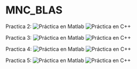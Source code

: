 # MNC_BLAS

Practica 2: ![Práctica en Matlab](p2.m)  ![Práctica en C++](https://github.com/Prashant-JT/MNC_BLAS/tree/master/p2)

Practica 3: ![Práctica en Matlab](p3.m)  ![Práctica en C++](https://github.com/Prashant-JT/MNC_BLAS/tree/master/p3)

Practica 4: ![Práctica en Matlab](p4.m)  ![Práctica en C++](https://github.com/Prashant-JT/MNC_BLAS/tree/master/p4)

Practica 5: ![Práctica en Matlab](p5.m)  ![Práctica en C++](https://github.com/Prashant-JT/MNC_BLAS/tree/master/p5)
